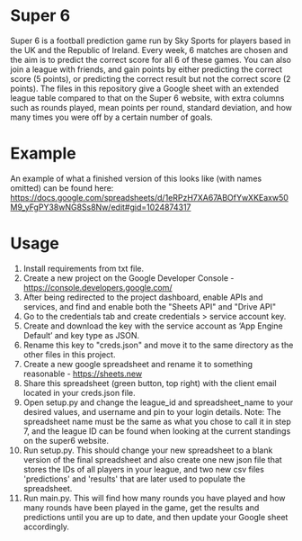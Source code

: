 # Super 6
Super 6 is a football prediction game run by Sky Sports for players based in the UK and the Republic of Ireland. Every week, 6 matches are chosen and the aim is to predict the correct score for all 6 of these games. You can also join a league with friends, and gain points by either predicting the correct score (5 points), or predicting the correct result but not the correct score (2 points). The files in this repository give a Google sheet with an extended league table compared to that on the Super 6 website, with extra columns such as rounds played, mean points per round, standard deviation, and how many times you were off by a certain number of goals.

# Example
An example of what a finished version of this looks like (with names omitted) can be found here: https://docs.google.com/spreadsheets/d/1eRPzH7XA67ABOfYwXKEaxw50M9_yFgPY38wNG8Ss8Nw/edit#gid=1024874317

# Usage
1. Install requirements from txt file.
2. Create a new project on the Google Developer Console - https://console.developers.google.com/
3. After being redirected to the project dashboard, enable APIs and services, and find and enable both the "Sheets API" and "Drive API"
4. Go to the credentials tab and create credentials > service account key.
5. Create and download the key with the service account as ‘App Engine Default’ and key type as JSON.
6. Rename this key to "creds.json" and move it to the same directory as the other files in this project.
7. Create a new google spreadsheet and rename it to something reasonable - https://sheets.new
8. Share this spreadsheet (green button, top right) with the client email located in your creds.json file.
9. Open setup.py and change the league_id and spreadsheet_name to your desired values, and username and pin to your login details.
  Note: The spreadsheet name must be the same as what you chose to call it in step 7, and the league ID can be found when looking at the current standings on the super6 website.
10. Run setup.py. This should change your new spreadsheet to a blank version of the final spreadsheet and also create one new json file that stores the IDs of all players in your league, and two new csv files 'predictions' and 'results' that are later used to populate the spreadsheet.
11. Run main.py. This will find how many rounds you have played and how many rounds have been played in the game, get the results and predictions until you are up to date, and then update your Google sheet accordingly.
